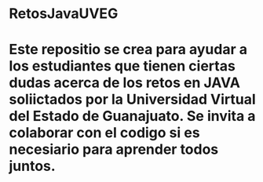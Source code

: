 # RetosJavaUVEG
# Este repositio se crea para ayudar a los estudiantes que tienen ciertas dudas acerca de los retos en JAVA soliictados por la Universidad Virtual del Estado de Guanajuato. Se invita a colaborar con el codigo si es necesiario para aprender todos juntos.
